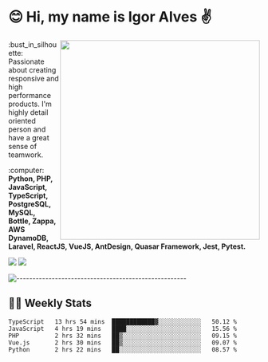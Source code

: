 # :blush: Hi, my name is Igor Alves :v:

<img src="https://github-readme-stats.vercel.app/api?username=iguit0&show_icons=true&count_private=true&theme=onedark" min-width="400px" max-width="400px" width="400px" align="right" />

<p align="left"> 
  :bust_in_silhouette: Passionate about creating responsive and high performance products.
  I'm highly detail oriented person and have a great sense of teamwork.
</p>

<p align="left">
  :computer: <strong>Python, PHP, JavaScript, TypeScript, PostgreSQL, MySQL, Bottle, Zappa, AWS DynamoDB, Laravel, ReactJS, VueJS, AntDesign, Quasar Framework, Jest, Pytest.</strong>
</p>

<p align="left">
  <a href="https://www.linkedin.com/in/igor-lucio-alves" target="_blank" rel="noopener noreferrer" alt="LinkedIn">
  <img src="https://img.shields.io/badge/LinkedIn-0077B5?style=for-the-badge&logo=linkedin&logoColor=white" /></a>

  <a href="https://t.me/iguit0" target="_blank" rel="noopener noreferrer" alt="Telegram">
  <img src="https://img.shields.io/badge/Telegram-2CA5E0?style=for-the-badge&logo=telegram&logoColor=white" /></a>
</p>

![-----------------------------------------------------](https://raw.githubusercontent.com/andreasbm/readme/master/assets/lines/aqua.png)

## :man_technologist: Weekly Stats
<!--START_SECTION:waka-->
```text
TypeScript   13 hrs 54 mins  ████████████▓░░░░░░░░░░░░   50.12 % 
JavaScript   4 hrs 19 mins   ████░░░░░░░░░░░░░░░░░░░░░   15.56 % 
PHP          2 hrs 32 mins   ██▒░░░░░░░░░░░░░░░░░░░░░░   09.15 % 
Vue.js       2 hrs 30 mins   ██▒░░░░░░░░░░░░░░░░░░░░░░   09.07 % 
Python       2 hrs 22 mins   ██░░░░░░░░░░░░░░░░░░░░░░░   08.57 % 
```
<!--END_SECTION:waka-->
